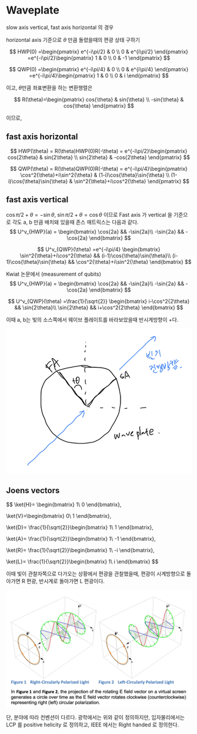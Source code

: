 # Waveplate

slow axis vertical, fast axis horizontal 의 경우

horizontal axis 기준으로 $\theta$ 만큼 돌렸을때의 편광 상태 구하기

$$
HWP(0) =\begin{pmatrix}
e^{-i\pi/2} & 0 \\
 0 & e^{i\pi/2}
\end{pmatrix} =e^{-i\pi/2}\begin{pmatrix}
1 & 0 \\
 0 & -1
\end{pmatrix} 
$$

$$
QWP(0) =\begin{pmatrix}
e^{-i\pi/4} & 0 \\
 0 & e^{i\pi/4}
\end{pmatrix} =e^{-i\pi/4}\begin{pmatrix}
1 & 0 \\
 0 & i
\end{pmatrix} 
$$

이고, $\theta$만큼 좌표변환을 하는 변환행렬은

$$
R(\theta)=\begin{pmatrix}
cos{\theta} & sin{\theta} \\
-sin{\theta} & cos{\theta}
\end{pmatrix}
$$

이므로, 

## fast axis horizontal

$$
HWP(\theta) = R(\theta)HWP(0)R(-\theta) = e^{-i\pi/2}\begin{pmatrix}
cos{2\theta} & sin{2\theta} \\
sin{2\theta} & -cos{2\theta}
\end{pmatrix}
$$

$$
QWP(\theta) = R(\theta)QWP(0)R(-\theta) = e^{-i\pi/4}\begin{pmatrix}
\cos^2{\theta}+i\sin^2{\theta} & (1-i)\cos{\theta}\sin{\theta} \\
(1-i)\cos{\theta}\sin{\theta} & \sin^2{\theta}+i\cos^2{\theta}
\end{pmatrix}
$$

## fast axis vertical

$\cos{\pi/2+\theta} = -\sin{\theta}$, $\sin{\pi/2+\theta} = \cos{\theta}$ 이므로 Fast axis 가 vertical 을 기준으로 각도 a, b 만큼 배치돼 있을때 존스 매트릭스는 다음과 같다.
$$
U^v_{HWP}(a) = 
\begin{bmatrix}
\cos{2a} && -\sin{2a}\\
-\sin{2a} && -\cos{2a}
\end{bmatrix}
$$

$$
U^v_{QWP}(\theta) =e^{-i\pi/4} \begin{bmatrix}
\sin^2{\theta}+i\cos^2{\theta} && (i-1)\cos{\theta}\sin{\theta}\\
(i-1)\cos{\theta}\sin{\theta} &&
\cos^2{\theta}+i\sin^2{\theta}
\end{bmatrix}
$$

Kwiat 논문에서 (measurement of qubits)
$$
U^v_{HWP}(a) = 
\begin{bmatrix}
\cos{2a} && -\sin{2a}\\
-\sin{2a} && -\cos{2a}
\end{bmatrix}
$$

$$
U^v_{QWP}(\theta) =\frac{1}{\sqrt{2}} \begin{bmatrix}
i-\cos^2{2\theta} && \sin{2\theta}\\
\sin{2\theta} &&
i+\cos^2{2\theta}
\end{bmatrix}
$$



이때 a, b는 빛의 소스쪽에서 웨이브 플레이트를 바라보았을때 반시계방향이 +다.

![waveplateAngle.jpg](./img/waveplateAngle.jpg)


## Joens vectors
$$
\ket{H}=
\begin{bmatrix}
1\\
0
\end{bmatrix},

\ket{V}=\begin{bmatrix}
0\\
1
\end{bmatrix},

\ket{D}=
\frac{1}{\sqrt{2}}\begin{bmatrix}
1\\
1
\end{bmatrix},

\ket{A}=
\frac{1}{\sqrt{2}}\begin{bmatrix}
1\\
-1
\end{bmatrix},

\ket{R}=
\frac{1}{\sqrt{2}}\begin{bmatrix}
1\\
-i
\end{bmatrix},

\ket{L}=
\frac{1}{\sqrt{2}}\begin{bmatrix}
1\\
i
\end{bmatrix}
$$

이때 빛이 관찰자쪽으로 다가오는 상황에서 편광을 관찰했을때, 편광이 시계방향으로 돌아가면 R 편광, 반시계로 돌아가면 L 편광이다.

![circularPol.png](./img/circularPol.png)

단, 분야에 따라 컨벤션이 다르다. 광학에서는 위와 같이 정의하지만, 입자물리에서는 LCP 를 positive helicity 로 정의하고, IEEE 에서는 Right handed 로 정의한다.